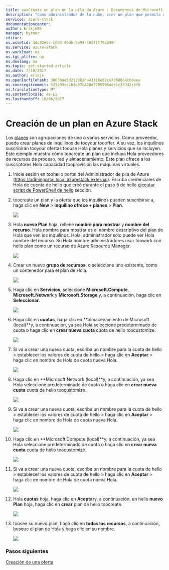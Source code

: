 ```yaml
---
title: aaaCreate un plan en la pila de Azure | Documentos de Microsoft
description: "Como administrador de la nube, cree un plan que permita a los suscriptores aprovisionar máquinas virtuales."
services: azure-stack
documentationcenter: 
author: ErikjeMS
manager: byronr
editor: 
ms.assetid: 3dc92e5c-c004-49db-9a94-783f1f798b98
ms.service: azure-stack
ms.workload: na
ms.tgt_pltfrm: na
ms.devlang: na
ms.topic: get-started-article
ms.date: 7/10/2017
ms.author: erikje
ms.openlocfilehash: 3665bae5d212002da43316e62ce73686b4c66eea
ms.sourcegitcommit: 523283cc1b3c37c428e77850964dc1c33742c5f0
ms.translationtype: MT
ms.contentlocale: es-ES
ms.lasthandoff: 10/06/2017
---
```

# <a name="create-a-plan-in-azure-stack"></a>Creación de un plan en Azure Stack
Los [planes](azure-stack-key-features.md) son agrupaciones de uno o varios servicios. Como proveedor, puede crear planes de inquilinos de tooyour toooffer. A su vez, los inquilinos suscribirán tooyour ofertas toouse Hola planes y servicios que se incluyen. Este ejemplo muestra cómo toocreate un plan que incluya Hola proveedores de recursos de proceso, red y almacenamiento. Este plan ofrece a los suscriptores Hola capacidad tooprovision las máquinas virtuales.

1. Inicie sesión en toohello portal del Administrador de pila de Azure (https://adminportal.local.azurestack.external). Escriba credenciales de Hola de cuenta de hello que creó durante el paso 5 de hello [ejecutar script de PowerShell de hello](azure-stack-run-powershell-script.md) sección.

2. toocreate un plan y la oferta que los inquilinos pueden suscribirse a, haga clic en **New** > **inquilino ofrece + planes** > **Plan**.

   ![](media/azure-stack-create-plan/image01.png)
3. Hola **nuevo Plan** hoja, rellene **nombre para mostrar** y **nombre del recurso**. Hola nombre para mostrar es el nombre descriptivo del plan de Hola que ven los inquilinos. Hola, administrador solo puede ver Hola nombre del recurso. Su Hola nombre administradores usar toowork con hello plan como un recurso de Azure Resource Manager.

   ![](media/azure-stack-create-plan/image02.png)
4. Crear un nuevo **grupo de recursos**, o seleccione uno existente, como un contenedor para el plan de Hola.

   ![](media/azure-stack-create-plan/image02a.png)
5. Haga clic en **Servicios**, seleccione **Microsoft.Compute**, **Microsoft.Network** y **Microsoft.Storage** y, a continuación, haga clic en **Seleccionar**.

   ![](media/azure-stack-create-plan/image03.png)
6. Haga clic en **cuotas**, haga clic en **almacenamiento de Microsoft (local)**y, a continuación, ya sea Hola seleccione predeterminado de cuota o haga clic en **crear nueva cuota** cuota de hello toocustomize.

   ![](media/azure-stack-create-plan/image04.png)
7. Si va a crear una nueva cuota, escriba un nombre para la cuota de hello > establecer los valores de cuota de hello > haga clic en **Aceptar** > haga clic en nombre de Hola de cuota nueva Hola.

   ![](media/azure-stack-create-plan/image06.png)
8. Haga clic en **Microsoft.Network (local)**y, a continuación, ya sea Hola seleccione predeterminado de cuota o haga clic en **crear nueva cuota** cuota de hello toocustomize.

    ![](media/azure-stack-create-plan/image07.png)
9. Si va a crear una nueva cuota, escriba un nombre para la cuota de hello > establecer los valores de cuota de hello > haga clic en **Aceptar** > haga clic en nombre de Hola de cuota nueva Hola.

    ![](media/azure-stack-create-plan/image08.png)
10. Haga clic en **Microsoft.Compute (local)**y, a continuación, ya sea Hola seleccione predeterminado de cuota o haga clic en **crear nueva cuota** cuota de hello toocustomize.

    ![](media/azure-stack-create-plan/image09.png)
11. Si va a crear una nueva cuota, escriba un nombre para la cuota de hello > establecer los valores de cuota de hello > haga clic en **Aceptar** > haga clic en nombre de Hola de cuota nueva Hola.

    ![](media/azure-stack-create-plan/image10.png)
12. Hola **cuotas** hoja, haga clic en **Aceptar**y, a continuación, en hello **nuevo Plan** hoja, haga clic en **crear** plan de hello toocreate.

    ![](media/azure-stack-create-plan/image11.png)
13. toosee su nuevo plan, haga clic en **todos los recursos**, a continuación, busque el plan de Hola y haga clic en su nombre.

    ![](media/azure-stack-create-plan/image12.png)

### <a name="next-steps"></a>Pasos siguientes
[Creación de una oferta](azure-stack-create-offer.md)

